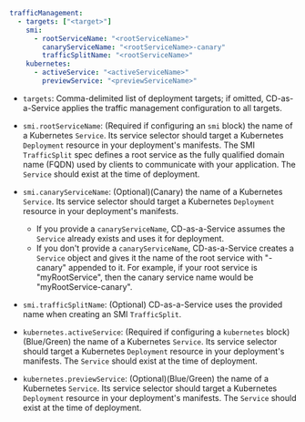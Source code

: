 ---
---

```yaml
trafficManagement:
  - targets: ["<target>"]
    smi:
      - rootServiceName: "<rootServiceName>"
        canaryServiceName: "<rootServiceName>-canary"
        trafficSplitName: "<rootServiceName>"
    kubernetes:
      - activeService: "<activeServiceName>"
        previewService: "<previewServiceName>"
```

* `targets`: Comma-delimited list of deployment targets; if omitted, CD-as-a-Service applies the traffic management configuration to all targets.

* `smi.rootServiceName`: (Required if configuring an `smi` block) the name of a Kubernetes `Service`. Its service selector should target a Kubernetes `Deployment` resource in your deployment's manifests. The SMI `TrafficSplit` spec defines a root service as the fully qualified domain name (FQDN) used by clients to communicate with your application. The `Service` should exist at the time of deployment.

* `smi.canaryServiceName`: (Optional)(Canary) the name of a Kubernetes `Service`. Its service selector should target a Kubernetes `Deployment` resource in your deployment's manifests.

   - If you provide a `canaryServiceName`, CD-as-a-Service assumes the `Service` already exists and uses it for deployment.
   - If you don't provide a `canaryServiceName`, CD-as-a-Service creates a `Service` object and gives it the name of the root service with "-canary" appended to it. For example, if your root service is "myRootService", then the canary service name would be "myRootService-canary".

* `smi.trafficSplitName`: (Optional) CD-as-a-Service uses the provided name when creating an SMI `TrafficSplit`.

* `kubernetes.activeService`: (Required if configuring a `kubernetes` block)(Blue/Green) the name of a Kubernetes `Service`. Its service selector should target a Kubernetes `Deployment` resource in your deployment's manifests. The `Service` should exist at the time of deployment.

* `kubernetes.previewService`: (Optional)(Blue/Green) the name of a Kubernetes `Service`. Its service selector should target a Kubernetes `Deployment` resource in your deployment's manifests. The `Service` should exist at the time of deployment.

<!-- top of file must have the two lines of --- followed by a blank line or Hugo throws a compile error due to the embedded Prism shortcode -->
<!-- Do not "include" using the "%" version! --><!-- Do not "include" using the "%" version! -->